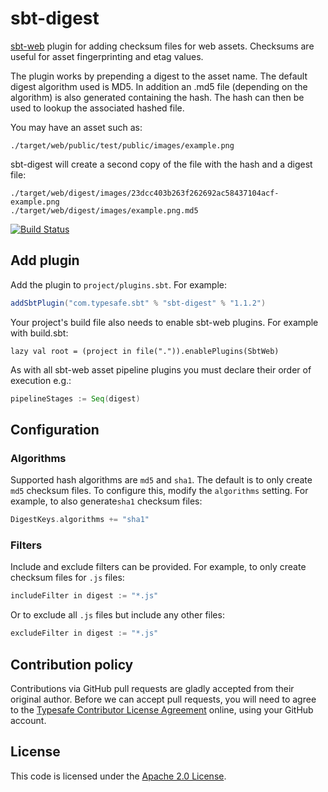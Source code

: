 sbt-digest
==========

[sbt-web] plugin for adding checksum files for web assets. Checksums are useful for asset fingerprinting and etag values.

The plugin works by prepending a digest to the asset name. The default digest algorithm used is MD5.
In addition an .md5 file (depending on the algorithm) is also generated containing the hash.
The hash can then be used to lookup the associated hashed file.

You may have an asset such as:

    ./target/web/public/test/public/images/example.png

sbt-digest will create a second copy of the file with the hash and a digest file:

    ./target/web/digest/images/23dcc403b263f262692ac58437104acf-example.png
    ./target/web/digest/images/example.png.md5

[![Build Status](https://travis-ci.org/sbt/sbt-digest.png?branch=master)](https://travis-ci.org/sbt/sbt-digest)


Add plugin
----------

Add the plugin to `project/plugins.sbt`. For example:

```scala
addSbtPlugin("com.typesafe.sbt" % "sbt-digest" % "1.1.2")
```

Your project's build file also needs to enable sbt-web plugins. For example with build.sbt:

    lazy val root = (project in file(".")).enablePlugins(SbtWeb)

As with all sbt-web asset pipeline plugins you must declare their order of execution e.g.:

```scala
pipelineStages := Seq(digest)
```

Configuration
-------------

### Algorithms

Supported hash algorithms are `md5` and `sha1`. The default is to only create
`md5` checksum files. To configure this, modify the `algorithms`
setting. For example, to also generate`sha1` checksum files:

```scala
DigestKeys.algorithms += "sha1"
```

### Filters

Include and exclude filters can be provided. For example, to only create
checksum files for `.js` files:

```scala
includeFilter in digest := "*.js"
```

Or to exclude all `.js` files but include any other files:

```scala
excludeFilter in digest := "*.js"
```


Contribution policy
-------------------

Contributions via GitHub pull requests are gladly accepted from their original
author. Before we can accept pull requests, you will need to agree to the
[Typesafe Contributor License Agreement][cla] online, using your GitHub account.


License
-------

This code is licensed under the [Apache 2.0 License][apache].


[sbt-web]: https://github.com/sbt/sbt-web
[cla]: http://www.typesafe.com/contribute/cla
[apache]: http://www.apache.org/licenses/LICENSE-2.0.html
